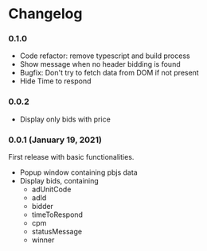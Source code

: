 # Changelog

### 0.1.0

* Code refactor: remove typescript and build process
* Show message when no header bidding is found
* Bugfix: Don't try to fetch data from DOM if not present
* Hide Time to respond


### 0.0.2

* Display only bids with price

### 0.0.1 (January 19, 2021)

First release with basic functionalities.

* Popup window containing pbjs data
* Display bids, containing
    * adUnitCode
    * adId
    * bidder
    * timeToRespond
    * cpm
    * statusMessage
    * winner